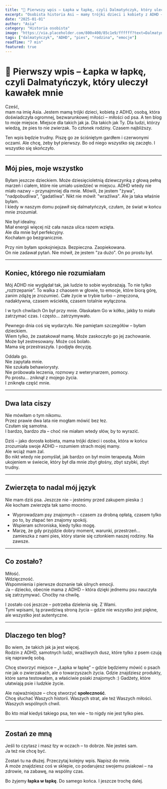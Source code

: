 ```yaml
---
title: "🐾 Pierwszy wpis – Łapka w łapkę, czyli Dalmatyńczyk, który uleczył kawałek mnie"
excerpt: "Osobista historia Asi – mamy trójki dzieci i kobiety z ADHD – o dalmatyńczyku, który stał się jej terapeutą, wsparciem i najbliższym przyjacielem."
date: "2025-01-01"
author: "Asia"
category: "Historia osobista"
image: "https://via.placeholder.com/800x400/85c1e9/ffffff?text=Dalmatyńczyk"
tags: ["dalmatyńczyk", "ADHD", "pies", "rodzina", "emocje"]
readTime: "7 min"
featured: true
---
```


# 🐾 Pierwszy wpis – Łapka w łapkę, czyli Dalmatyńczyk, który uleczył kawałek mnie

Cześć,  
mam na imię Asia. Jestem mamą trójki dzieci, kobietą z ADHD, osobą, która doświadczyła ogromnej, bezwarunkowej miłości – miłości od psa. A ten blog to moje miejsce. Miejsce dla takich jak ja. Dla takich jak Ty. Dla ludzi, którzy wiedzą, że pies to nie zwierzak. To członek rodziny. Czasem najbliższy.

Ten wpis będzie trudny. Piszę go ze ściśniętym gardłem i czerwonymi oczami. Ale chcę, żeby był pierwszy. Bo od niego wszystko się zaczęło. I wszystko się skończyło.

---

## Mój pies, moje wszystko

Byłam jeszcze dzieckiem. Może dziesięcioletnią dziewczynką z głową pełną marzeń i ciałem, które nie umiało usiedzieć w miejscu. ADHD wtedy nie miało nazwy – przynajmniej dla mnie. Mówili, że jestem "żywa", "nadpobudliwa", "gadatliwa". Nikt nie mówił: "wrażliwa". Ale ja taka właśnie byłam.  
I kiedy w naszym domu pojawił się dalmatyńczyk, czułam, że świat w końcu mnie zrozumiał.  

Nie był idealny.  
Miał energii więcej niż cała nasza ulica razem wzięta.  
Ale dla mnie był perfekcyjny.  
Kochałam go bezgranicznie.  

Przy nim byłam spokojniejsza. Bezpieczna. Zaopiekowana.  
On nie zadawał pytań. Nie mówił, że jestem "za dużo". On po prostu był.  

---

## Koniec, którego nie rozumiałam

Mój ADHD nie wyglądał tak, jak ludzie to sobie wyobrażają. To nie tylko „roztrzepanie”. To walka z chaosem w głowie, to emocje, które biorą górę, zanim zdążę je zrozumieć. Całe życie w trybie turbo – zmęczona, nadaktywna, czasem wściekła, czasem totalnie wyłączona.  

I w tych chwilach On był przy mnie. Głaskałam Go w kółko, jakby to miało zatrzymać czas. I często… zatrzymywało.  

Pewnego dnia coś się wydarzyło. Nie pamiętam szczegółów – byłam dzieckiem.  
Wiem tylko, że zaatakował mamę. Może zaskoczyło go jej zachowanie. Może był zestresowany. Może coś bolało.  
Mama się przestraszyła. I podjęła decyzję.  

Oddała go.  
Nie zapytała mnie.  
Nie szukała behawiorysty.  
Nie próbowała leczenia, rozmowy z weterynarzem, pomocy.  
Po prostu… zniknął z mojego życia.  
I zniknęła część mnie.  

---

## Dwa lata ciszy

Nie mówiłam o tym nikomu.  
Przez prawie dwa lata nie mogłam mówić bez łez.  
Czułam się samotna.  
I bardzo, bardzo zła – choć nie miałam wtedy słów, by to wyrazić.  

Dziś – jako dorosła kobieta, mama trójki dzieci i osoba, która w końcu zrozumiała swoje ADHD – rozumiem strach mojej mamy.  
Ale wciąż mam żal.  
Bo nikt wtedy nie pomyślał, jak bardzo on był moim terapeutą. Moim ukojeniem w świecie, który był dla mnie zbyt głośny, zbyt szybki, zbyt trudny.  

---

## Zwierzęta to nadal mój język

Nie mam dziś psa. Jeszcze nie – jesteśmy przed zakupem pieska :)  
Ale kocham zwierzęta tak samo mocno.  

- Wyprowadzam psy znajomych – czasem za drobną opłatą, czasem tylko po to, by złapać ten znajomy spokój.  
- Wspieram schroniska, kiedy tylko mogę.  
- Marzę, że gdy przyjdzie dobry moment, warunki, przestrzeń... zamieszka z nami pies, który stanie się członkiem naszej rodziny. Na zawsze.  

---

## Co zostało?

Miłość.  
Wdzięczność.  
Wspomnienia i pierwsze doznanie tak silnych emocji.  
Ja – dziecko, obecnie mama z ADHD – która dzięki jednemu psu nauczyła się zatrzymywać. Choćby na chwilę.  

I zostało coś jeszcze – potrzeba dzielenia się. Z Wami.  
Tymi wpisami, tą prawdziwą stroną życia – gdzie nie wszystko jest piękne, ale wszystko jest autentyczne.  

---

## Dlaczego ten blog?

Bo wiem, że takich jak ja jest więcej.  
Rodzin z ADHD, samotnych ludzi, wrażliwych dusz, które tylko z psem czują się naprawdę sobą.  

Chcę stworzyć miejsce – „Łapka w łapkę” – gdzie będziemy mówić o psach nie jak o zwierzakach, ale o towarzyszach życia. Gdzie znajdziesz produkty, które sama testowałam, a właściwie psiaki znajomych :) Gadżety, które ułatwiają psie i ludzkie życie.  

Ale najważniejsze – chcę stworzyć **społeczność**.  
Chcę słuchać Waszych historii. Waszych strat, ale też Waszych miłości. Waszych wspólnych chwil.  

Bo kto miał kiedyś takiego psa, ten wie – to nigdy nie jest tylko pies.  

---

## Zostań ze mną

Jeśli to czytasz i masz łzy w oczach – to dobrze. Nie jesteś sam.  
Ja też nie chcę być.  

Zostań tu na dłużej. Przeczytaj kolejny wpis. Napisz do mnie.  
A może znajdziesz coś w sklepie, co podarujesz swojemu psiakowi – na zdrowie, na zabawę, na wspólny czas.  

Bo żyjemy **łapka w łapkę**. Do samego końca. I jeszcze trochę dalej.  
